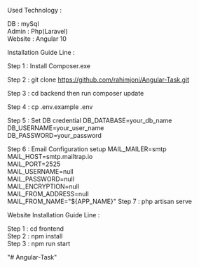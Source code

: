 Used Technology :                                                                                                                                             
                                                                                                                                         
DB : mySql  
Admin : Php(Laravel)                                                                                                                             
Website : Angular 10

Installation Guide Line :

Step 1 : Install Composer.exe 

Step 2 : git clone https://github.com/rahimjoni/Angular-Task.git

Step 3 : cd backend then run  composer update

Step 4 : cp .env.example .env

Step 5 : Set DB credential 
         DB_DATABASE=your_db_name                                 
         DB_USERNAME=your_user_name                                                                                                 
         DB_PASSWORD=your_password

Step 6 : Email Configuration setup 
         MAIL_MAILER=smtp                                                                                                         
         MAIL_HOST=smtp.mailtrap.io                                                                                                                                   
         MAIL_PORT=2525                                                                                                                                
         MAIL_USERNAME=null                                                                                                                       
         MAIL_PASSWORD=null                                                                                                                
         MAIL_ENCRYPTION=null                                                                                                              
         MAIL_FROM_ADDRESS=null                                                                                                                   
         MAIL_FROM_NAME="${APP_NAME}" 
Step 7 : php artisan serve

Website Installation Guide Line :

Step 1 : cd frontend                                                                                                            
Step 2 : npm install                                                                                                          
Step 3 : npm run start                                                                                                       





"# Angular-Task" 
